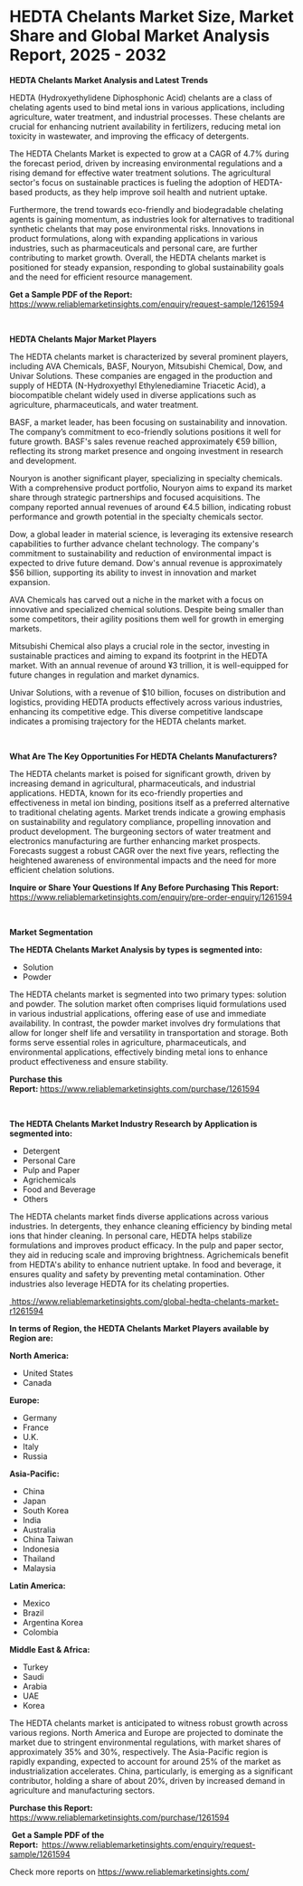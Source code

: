 <p><h1>HEDTA Chelants Market Size, Market Share and Global Market Analysis Report, 2025 - 2032</h1></p><p><strong>HEDTA Chelants Market Analysis and Latest Trends</strong></p>
<p><p>HEDTA (Hydroxyethylidene Diphosphonic Acid) chelants are a class of chelating agents used to bind metal ions in various applications, including agriculture, water treatment, and industrial processes. These chelants are crucial for enhancing nutrient availability in fertilizers, reducing metal ion toxicity in wastewater, and improving the efficacy of detergents. </p><p>The HEDTA Chelants Market is expected to grow at a CAGR of 4.7% during the forecast period, driven by increasing environmental regulations and a rising demand for effective water treatment solutions. The agricultural sector's focus on sustainable practices is fueling the adoption of HEDTA-based products, as they help improve soil health and nutrient uptake. </p><p>Furthermore, the trend towards eco-friendly and biodegradable chelating agents is gaining momentum, as industries look for alternatives to traditional synthetic chelants that may pose environmental risks. Innovations in product formulations, along with expanding applications in various industries, such as pharmaceuticals and personal care, are further contributing to market growth. Overall, the HEDTA chelants market is positioned for steady expansion, responding to global sustainability goals and the need for efficient resource management.</p></p>
<p><strong>Get a Sample PDF of the Report:&nbsp;</strong> <a href="https://www.reliablemarketinsights.com/enquiry/request-sample/1261594?utm_campaign=3037&utm_medium=2&utm_source=Github&utm_content=ia&utm_term=03042025&utm_id=hedta-chelants">https://www.reliablemarketinsights.com/enquiry/request-sample/1261594</a></p>
<p>&nbsp;</p>
<p><strong>HEDTA Chelants Major Market Players</strong></p>
<p><p>The HEDTA chelants market is characterized by several prominent players, including AVA Chemicals, BASF, Nouryon, Mitsubishi Chemical, Dow, and Univar Solutions. These companies are engaged in the production and supply of HEDTA (N-Hydroxyethyl Ethylenediamine Triacetic Acid), a biocompatible chelant widely used in diverse applications such as agriculture, pharmaceuticals, and water treatment.</p><p>BASF, a market leader, has been focusing on sustainability and innovation. The company’s commitment to eco-friendly solutions positions it well for future growth. BASF's sales revenue reached approximately €59 billion, reflecting its strong market presence and ongoing investment in research and development.</p><p>Nouryon is another significant player, specializing in specialty chemicals. With a comprehensive product portfolio, Nouryon aims to expand its market share through strategic partnerships and focused acquisitions. The company reported annual revenues of around €4.5 billion, indicating robust performance and growth potential in the specialty chemicals sector.</p><p>Dow, a global leader in material science, is leveraging its extensive research capabilities to further advance chelant technology. The company's commitment to sustainability and reduction of environmental impact is expected to drive future demand. Dow's annual revenue is approximately $56 billion, supporting its ability to invest in innovation and market expansion.</p><p>AVA Chemicals has carved out a niche in the market with a focus on innovative and specialized chemical solutions. Despite being smaller than some competitors, their agility positions them well for growth in emerging markets.</p><p>Mitsubishi Chemical also plays a crucial role in the sector, investing in sustainable practices and aiming to expand its footprint in the HEDTA market. With an annual revenue of around ¥3 trillion, it is well-equipped for future changes in regulation and market dynamics.</p><p>Univar Solutions, with a revenue of $10 billion, focuses on distribution and logistics, providing HEDTA products effectively across various industries, enhancing its competitive edge. This diverse competitive landscape indicates a promising trajectory for the HEDTA chelants market.</p></p>
<p>&nbsp;</p>
<p><strong>What Are The Key Opportunities For HEDTA Chelants Manufacturers?</strong></p>
<p><p>The HEDTA chelants market is poised for significant growth, driven by increasing demand in agricultural, pharmaceuticals, and industrial applications. HEDTA, known for its eco-friendly properties and effectiveness in metal ion binding, positions itself as a preferred alternative to traditional chelating agents. Market trends indicate a growing emphasis on sustainability and regulatory compliance, propelling innovation and product development. The burgeoning sectors of water treatment and electronics manufacturing are further enhancing market prospects. Forecasts suggest a robust CAGR over the next five years, reflecting the heightened awareness of environmental impacts and the need for more efficient chelation solutions.</p></p>
<p><strong>Inquire or Share Your Questions If Any Before Purchasing This Report:</strong> <a href="https://www.reliablemarketinsights.com/enquiry/pre-order-enquiry/1261594?utm_campaign=3037&utm_medium=2&utm_source=Github&utm_content=ia&utm_term=03042025&utm_id=hedta-chelants">https://www.reliablemarketinsights.com/enquiry/pre-order-enquiry/1261594</a></p>
<p>&nbsp;</p>
<p><strong>Market Segmentation</strong></p>
<p><strong>The HEDTA Chelants Market Analysis by types is segmented into:</strong></p>
<p><ul><li>Solution</li><li>Powder</li></ul></p>
<p><p>The HEDTA chelants market is segmented into two primary types: solution and powder. The solution market often comprises liquid formulations used in various industrial applications, offering ease of use and immediate availability. In contrast, the powder market involves dry formulations that allow for longer shelf life and versatility in transportation and storage. Both forms serve essential roles in agriculture, pharmaceuticals, and environmental applications, effectively binding metal ions to enhance product effectiveness and ensure stability.</p></p>
<p><strong>Purchase this Report:&nbsp;</strong><a href="https://www.reliablemarketinsights.com/purchase/1261594?utm_campaign=3037&utm_medium=2&utm_source=Github&utm_content=ia&utm_term=03042025&utm_id=hedta-chelants">https://www.reliablemarketinsights.com/purchase/1261594</a></p>
<p>&nbsp;</p>
<p><strong>The HEDTA Chelants Market Industry Research by Application is segmented into:</strong></p>
<p><ul><li>Detergent</li><li>Personal Care</li><li>Pulp and Paper</li><li>Agrichemicals</li><li>Food and Beverage</li><li>Others</li></ul></p>
<p><p>The HEDTA chelants market finds diverse applications across various industries. In detergents, they enhance cleaning efficiency by binding metal ions that hinder cleaning. In personal care, HEDTA helps stabilize formulations and improves product efficacy. In the pulp and paper sector, they aid in reducing scale and improving brightness. Agrichemicals benefit from HEDTA's ability to enhance nutrient uptake. In food and beverage, it ensures quality and safety by preventing metal contamination. Other industries also leverage HEDTA for its chelating properties.</p></p>
<p><a href="https://www.reliablemarketinsights.com/global-hedta-chelants-market-r1261594?utm_campaign=3037&utm_medium=2&utm_source=Github&utm_content=ia&utm_term=03042025&utm_id=hedta-chelants">&nbsp;https://www.reliablemarketinsights.com/global-hedta-chelants-market-r1261594</a></p>
<p><strong>In terms of Region, the HEDTA Chelants Market Players available by Region are:</strong></p>
<p>
    <p> <strong> North America: </strong>
        <ul>
            <li>United States</li>
            <li>Canada</li>
        </ul>
        </p> 
    <p> <strong> Europe: </strong>
        <ul>
            <li>Germany</li>
            <li>France</li>
            <li>U.K.</li>
            <li>Italy</li>
            <li>Russia</li>
        </ul>
        </p> 
    <p> <strong> Asia-Pacific: </strong>
        <ul>
            <li>China</li>
            <li>Japan</li>
            <li>South Korea</li>
            <li>India</li>
            <li>Australia</li>
            <li>China Taiwan</li>
            <li>Indonesia</li>
            <li>Thailand</li>
            <li>Malaysia</li>
        </ul>
        </p> 
    <p> <strong> Latin America: </strong>
        <ul>
            <li>Mexico</li>
            <li>Brazil</li>
            <li>Argentina Korea</li>
            <li>Colombia</li>
        </ul>
        </p> 
    <p> <strong> Middle East & Africa: </strong>
        <ul>
            <li>Turkey</li>
            <li>Saudi</li>
            <li>Arabia</li>
            <li>UAE</li>
            <li>Korea</li>
        </ul>
    </p>
    </p>
<p><p>The HEDTA chelants market is anticipated to witness robust growth across various regions. North America and Europe are projected to dominate the market due to stringent environmental regulations, with market shares of approximately 35% and 30%, respectively. The Asia-Pacific region is rapidly expanding, expected to account for around 25% of the market as industrialization accelerates. China, particularly, is emerging as a significant contributor, holding a share of about 20%, driven by increased demand in agriculture and manufacturing sectors.</p></p>
<p><strong>Purchase this Report: </strong><a href="https://www.reliablemarketinsights.com/purchase/1261594?utm_campaign=3037&utm_medium=2&utm_source=Github&utm_content=ia&utm_term=03042025&utm_id=hedta-chelants">https://www.reliablemarketinsights.com/purchase/1261594</a></p>
<p>&nbsp;<strong>Get a Sample PDF of the Report:&nbsp;&nbsp;</strong><a href="https://www.reliablemarketinsights.com/enquiry/request-sample/1261594?utm_campaign=3037&utm_medium=2&utm_source=Github&utm_content=ia&utm_term=03042025&utm_id=hedta-chelants">https://www.reliablemarketinsights.com/enquiry/request-sample/1261594</a></p>
<p><strong></strong></p>
<p>Check more reports on <a href="https://www.reliablemarketinsights.com/?utm_campaign=3037&utm_medium=2&utm_source=Github&utm_content=ia&utm_term=03042025&utm_id=hedta-chelants">https://www.reliablemarketinsights.com/</a></p>